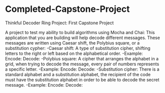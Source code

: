 # Completed-Capstone-Project
Thinkful Decoder Ring Project: First Capstone Project

A project to test my ability to build algorithms using Mocha and Chai:
  This application that you are building will help decode different messages.
These messages are written using Caesar shift, the Polybius square, or a substitution cypher:
  -Caesar shift: A type of substitution cipher, shifting letters to the right or left based on the alphabetical order.
    -Example: 
      Encode: 
      Decode: 
  -Polybius square: A cipher that arranges the alphabet in a grid, when trying to decode the message, every pair of numbers represents a specific letter.
    -Example:
      Encode:
      Decode:
  -Substitution cipher: There is a standard alphabet and a substitution alphabet, the recipient of the code must have the substitution alphabet in order to be able to decode the secret message.
    -Example:
      Encode:
      Decode:
